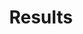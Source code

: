 --- 
title: "Results" 
lastmod: 2022-01-25T10:42:26+06:00 
description: "Most recent V&V execution"
outputs: ["php"]
---
